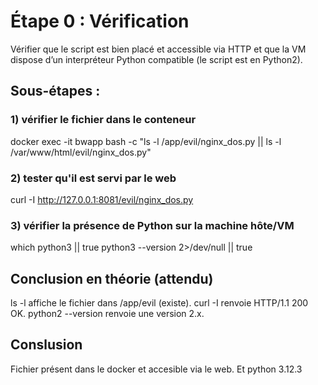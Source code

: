 # Étape 0 : Vérification
Vérifier que le script est bien placé et accessible via HTTP et que la VM dispose d’un interpréteur Python compatible (le script est en Python2).

## Sous-étapes :
### 1) vérifier le fichier dans le conteneur
docker exec -it bwapp bash -c "ls -l /app/evil/nginx_dos.py || ls -l /var/www/html/evil/nginx_dos.py"

### 2) tester qu'il est servi par le web
curl -I http://127.0.0.1:8081/evil/nginx_dos.py

### 3) vérifier la présence de Python sur la machine hôte/VM
which python3 || true
python3 --version 2>/dev/null || true

## Conclusion en théorie (attendu)
ls -l affiche le fichier dans /app/evil (existe).
curl -I renvoie HTTP/1.1 200 OK.
python2 --version renvoie une version 2.x.
## Conslusion
Fichier présent dans le docker et accesible via le web. Et python 3.12.3

